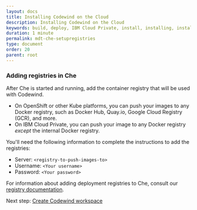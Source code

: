 ```yaml
---
layout: docs
title: Installing Codewind on the Cloud
description: Installing Codewind on the Cloud
keywords: build, deploy, IBM Cloud Private, install, installing, installation, chart, Helm, develop, cloud, public cloud, services, command line, cli, command, start, stop, update, open, delete, options, operation, devops, OpenShift, OKD
duration: 1 minute
permalink: mdt-che-setupregistries
type: document
order: 20
parent: root
---
```


### Adding registries in Che
After Che is started and running, add the container registry that will be used with Codewind.
- On OpenShift or other Kube platforms, you can push your images to any Docker registry, such as Docker Hub, Quay.io, Google Cloud Registry (GCR), and more.
- On IBM Cloud Private, you can push your image to any Docker registry *except* the internal Docker registry.

You'll need the following information to complete the instructions to add the registries:
  - Server: `<registry-to-push-images-to>`
  - Username: `<Your username>`
  - Password: `<Your password>`

For information about adding deployment registries to Che, consult our [registry documentation](image-registry-credentials.html).

Next step: [Create Codewind workspace](mdt-che-createcodewindworkspace.html)
